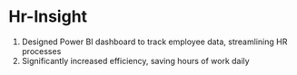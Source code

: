 # Hr-Insight
1) Designed Power BI dashboard to track employee data, streamlining HR processes
2) Significantly increased efficiency, saving hours of work daily
